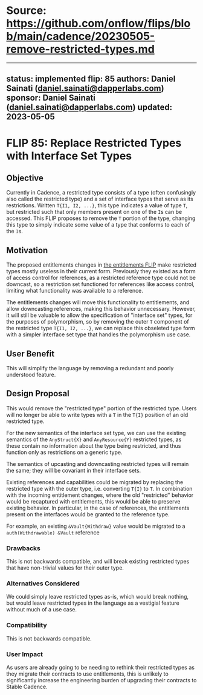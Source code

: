# Source: https://github.com/onflow/flips/blob/main/cadence/20230505-remove-restricted-types.md

---
status: implemented 
flip: 85
authors: Daniel Sainati (daniel.sainati@dapperlabs.com)
sponsor: Daniel Sainati (daniel.sainati@dapperlabs.com)
updated: 2023-05-05
---

# FLIP 85: Replace Restricted Types with Interface Set Types

## Objective

Currently in Cadence, a restricted type consists of a type (often confusingly also called
the restricted type) and a set of interface types that serve as its restrictions. Written `T{I1, I2, ...}`,
this type indicates a value of type `T`, but restricted such that only members present on one of the `I`s
can be accessed. This FLIP proposes to remove the `T` portion of the type, changing this type to simply
indicate some value of a type that conforms to each of the `I`s.  

## Motivation

The proposed entitlements changes in [the entitlements FLIP](https://github.com/onflow/flips/pull/54) make
restricted types mostly useless in their current form. Previously they existed as a form of access control for references,
as a restricted reference type could not be downcast, so a restriction set functioned for references like access control, 
limiting what functionality was available to a reference.

The entitlements changes will move this functionality to entitlements, and allow downcasting references, making 
this behavior unnecessary. However, it will still be valuable to allow the specification of "interface set" types, 
for the purposes of polymorphism, so by removing the outer `T` component of the restricted type `T{I1, I2, ...}`, we
can replace this obseleted type form with a simpler interface set type that handles the polymorphism use case. 

## User Benefit

This will simplify the language by removing a redundant and poorly understood feature. 

## Design Proposal

This would remove the "restricted type" portion of the restricted type. Users will no longer be able to write types with a `T` in 
the `T{I}` position of an old restricted type. 

For the new semantics of the interface set type, we can use the existing semantics of the `AnyStruct{X}` and `AnyResource{Y}` restricted types, 
as these contain no information about the type being restricted, and thus function only as restrictions on a generic type. 

The semantics of upcasting and downcasting restricted types will remain the same; they will be covariant in their interface sets. 

Existing references and capabilities could be migrated by replacing the restricted type with the outer type, i.e. converting `T{I}` to `T`. 
In combination with the incoming entitlement changes, where the old "restricted" behavior would be recaptured with entitlements, this would
be able to preserve existing behavior. In particular, in the case of references, the entitlements present on the interfaces would be granted to the
reference type. 

For example, an existing `&Vault{Withdraw}` value would be migrated to a `auth(Withdrawable) &Vault` reference

### Drawbacks

This is not backwards compatible, and will break existing restricted types that have non-trivial values for their outer type. 

### Alternatives Considered

We could simply leave restricted types as-is, which would break nothing, but would leave restricted types in the language
as a vestigial feature without much of a use case. 

### Compatibility

This is not backwards compatible.

### User Impact

As users are already going to be needing to rethink their restricted types as they migrate their contracts to use
entitlements, this is unlikely to significantly increase the engineering burden of upgrading their contracts to Stable
Cadence.
